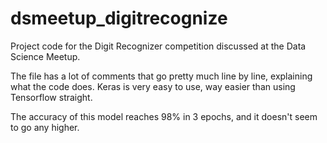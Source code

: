 # dsmeetup_digitrecognize
Project code for the Digit Recognizer competition discussed at the Data Science Meetup.

The file has a lot of comments that go pretty much line by line, explaining what the code does. Keras is very easy to use, way easier than using Tensorflow straight.

The accuracy of this model reaches 98% in 3 epochs, and it doesn't seem to go any higher.
